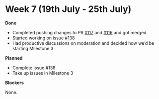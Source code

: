 # Week 7 (19th July - 25th July)

**Done**

* Completed pushing changes to PR [#117](https://github.com/alan-turing-institute/AutSPACEs/pull/117) and [#116](https://github.com/alan-turing-institute/AutSPACEs/pull/116) and got merged
* Started working on issue [#138](https://github.com/alan-turing-institute/AutSPACEs/issues/138)
* Had productive discussions on moderation and decided how we’d be starting Milestone 3

**Planned**

* Complete issue #138
* Take up issues in Milestone 3

**Blockers**

None.